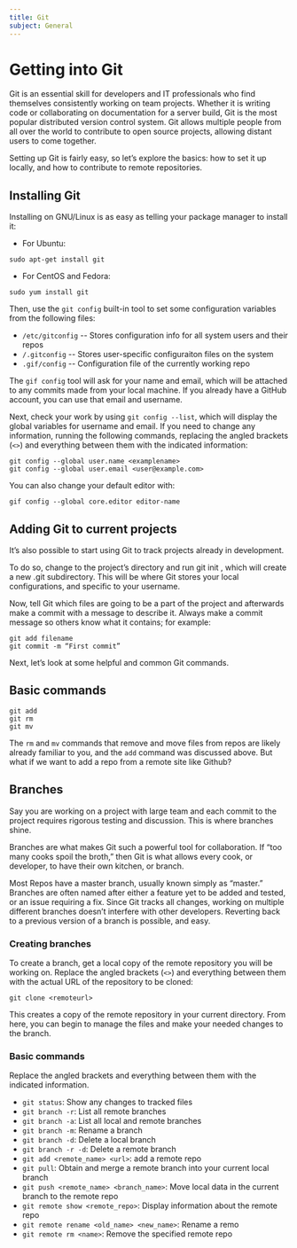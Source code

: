 ```yaml
---
title: Git
subject: General
---
```


# Getting into Git
Git is an essential skill for developers and IT professionals who find themselves consistently working on team projects. Whether it is writing code or collaborating on documentation for a server build, Git is the most popular distributed version control system. Git allows multiple people from all over the world to contribute to open source projects, allowing distant users to come together.

Setting up Git is fairly easy, so let’s explore the basics: how to set it up locally, and how to contribute to remote repositories.
## Installing Git
Installing on GNU/Linux is as easy as telling your package manager to install it:
* For Ubuntu:
```shell
sudo apt-get install git
```
* For CentOS and Fedora:
```shell
sudo yum install git
```
Then, use the `git config` built-in tool to set some configuration variables from the following files:
* `/etc/gitconfig` -- Stores configuration info for all system users and their repos
* `/.gitconfig`    -- Stores user-specific configuraiton files on the system
* `.gif/config`    -- Configuration file of the currently working repo

The `gif config` tool will ask for your name and email, which will be attached to any commits made from your local machine. If you already have a GitHub account, you can use that email and username.

Next, check your work by using ``git config --list``, which will display the global variables for username and email. If you need to change any information, running the following commands, replacing the angled brackets (`<>`) and everything between them with the indicated information:
```shell
git config --global user.name <examplename>
git config --global user.email <user@example.com>
```
You can also change your default editor with:
```shell
gif config --global core.editor editor-name
```
## Adding Git to current projects
It’s also possible to start using Git to track projects already in development.

To do so, change to the project’s directory and run git init , which will create a new .git subdirectory. This will be where Git stores your local configurations, and specific to your username.

Now, tell Git which files are going to be a part of the project and afterwards make a commit with a message to describe it. Always make a commit message so others know what it contains; for example:
```shell
git add filename
git commit -m “First commit”
```
Next, let’s look at some helpful and common Git commands.
## Basic commands
```shell
git add
git rm
git mv
```
The `rm` and `mv` commands that remove and move files from repos are likely already familiar to you, and the `add` command was discussed above. But what if we want to add a repo from a remote site like Github?
## Branches
Say you are working on a project with large team and each commit to the project requires rigorous testing and discussion. This is where branches shine.

Branches are what makes Git such a powerful tool for collaboration. If “too many cooks spoil the broth,” then Git is what allows every cook, or developer, to have their own kitchen, or branch.

Most Repos have a master branch, usually known simply as “master.” Branches are often named after either a feature yet to be added and tested, or an issue requiring a fix. Since Git tracks all changes, working on multiple different branches doesn’t interfere with other developers. Reverting back to a previous version of a branch is possible, and easy.
### Creating branches
To create a branch, get a local copy of the remote repository you will be working on. Replace the angled brackets (`<>`) and everything between them with the actual URL of the repository to be cloned:
```shell
git clone <remoteurl>
```
This creates a copy of the remote repository in your current directory. From here, you can begin to manage the files and make your needed changes to the branch.
### Basic commands
Replace the angled brackets and everything between them with the indicated information.
* `git status`: Show any changes to tracked files
* `git branch -r`: List all remote branches
* `git branch -a`: List all local and remote branches
* `git branch -m`: Rename a branch
* `git branch -d`: Delete a local branch
* `git branch -r -d`: Delete a remote branch
* `git add <remote_name> <url>`: add a remote repo
* `git pull`: Obtain and merge a remote branch into your current local branch
* `git push <remote_name> <branch_name>`: Move local data in the current branch to the remote repo
* `git remote show <remote_repo>`: Display information about the remote repo
* `git remote rename <old_name> <new_name>`: Rename a remo
* `git remote rm <name>`: Remove the specified remote repo
